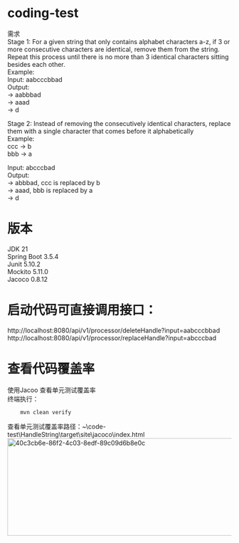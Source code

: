 # coding-test
需求 <br/>
Stage 1: For a given string that only contains alphabet characters a-z, if 3 or more consecutive characters are identical, remove them from the string. Repeat this process until there is no more than 3 identical characters sitting besides each other. <br/>
Example:   <br/>
Input: aabcccbbad  <br/>
Output:  <br/>
-> aabbbad  <br/>
-> aaad  <br/>
-> d <br/>

Stage 2: Instead of removing the consecutively identical characters, replace them with a single character that comes before it alphabetically <br/>
Example:  <br/>
ccc -> b  <br/>
bbb -> a  <br/>

Input: abcccbad  <br/>
Output:  <br/>
-> abbbad, ccc is replaced by b  <br/>
-> aaad, bbb is replaced by a  <br/>
-> d <br/>

# 版本
JDK 21 <br/>
Spring Boot 3.5.4 <br/>
Junit 5.10.2 <br/>
Mockito 5.11.0 <br/>
Jacoco 0.8.12 <br/>

# 启动代码可直接调用接口：
http://localhost:8080/api/v1/processor/deleteHandle?input=aabcccbbad <br/>
http://localhost:8080/api/v1/processor/replaceHandle?input=abcccbad

# 查看代码覆盖率
使用Jacoo 查看单元测试覆盖率 <br/>
终端执行： <br/>
``` shell
    mvn clean verify
```
查看单元测试覆盖率路径：~\code-test\HandleString\target\site\jacoco\index.html
<img width="1134" height="219" alt="40c3cb6e-86f2-4c03-8edf-89c09d6b8e0c" src="https://github.com/user-attachments/assets/2f67c865-5272-4445-a171-196cdafbb513" />
